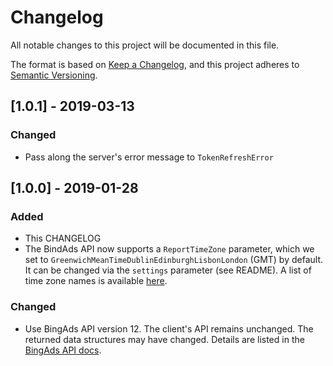 # Changelog
All notable changes to this project will be documented in this file.

The format is based on [Keep a Changelog](https://keepachangelog.com/en/1.0.0/),
and this project adheres to [Semantic Versioning](https://semver.org/spec/v2.0.0.html).

## [1.0.1] - 2019-03-13
### Changed
- Pass along the server's error message to `TokenRefreshError`

## [1.0.0] - 2019-01-28
### Added
- This CHANGELOG
- The BindAds API now supports a `ReportTimeZone` parameter, which we set to
  `GreenwichMeanTimeDublinEdinburghLisbonLondon` (GMT) by default. It can be
  changed via the `settings` parameter (see README). A list of time zone names
  is available
  [here](https://docs.microsoft.com/en-us/bingads/reporting-service/reporttimezone?view=bingads-12).

### Changed
- Use BingAds API version 12. The client's API remains unchanged. The returned
  data structures may have changed. Details are listed in the [BingAds API
  docs](https://docs.microsoft.com/en-us/bingads/guides/migration-guide?view=bingads-12#reporting).
